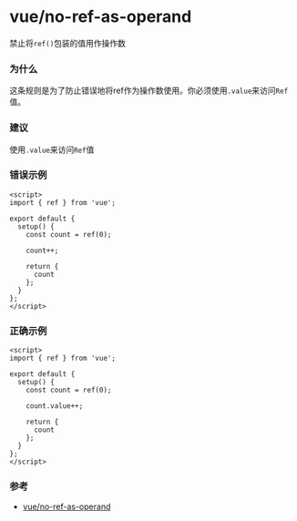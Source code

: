 # vue/no-ref-as-operand

禁止将`ref()`包装的值用作操作数

### 为什么

这条规则是为了防止错误地将ref作为操作数使用。你必须使用`.value`来访问`Ref`值。

### 建议

使用`.value`来访问`Ref`值

### 错误示例

```vue
<script>
import { ref } from 'vue';

export default {
  setup() {
    const count = ref(0);

    count++;

    return {
      count
    };
  }
};
</script>
```

### 正确示例

```vue
<script>
import { ref } from 'vue';

export default {
  setup() {
    const count = ref(0);

    count.value++;

    return {
      count
    };
  }
};
</script>
```

### 参考

- [vue/no-ref-as-operand](https://eslint.vuejs.org/rules/no-ref-as-operand.html)

